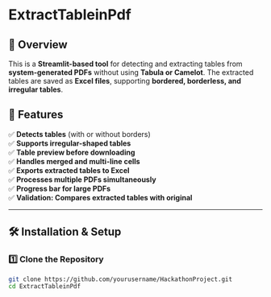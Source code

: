 # ExtractTableinPdf
## 🚀 Overview
This is a **Streamlit-based tool** for detecting and extracting tables from **system-generated PDFs** without using **Tabula or Camelot**. The extracted tables are saved as **Excel files**, supporting **bordered, borderless, and irregular tables**.

## 🎯 Features
✅ **Detects tables** (with or without borders)  
✅ **Supports irregular-shaped tables**  
✅ **Table preview before downloading**  
✅ **Handles merged and multi-line cells**  
✅ **Exports extracted tables to Excel**  
✅ **Processes multiple PDFs simultaneously**  
✅ **Progress bar for large PDFs**  
✅ **Validation: Compares extracted tables with original**  

---

## 🛠 Installation & Setup

### **1️⃣ Clone the Repository**
```bash
git clone https://github.com/yourusername/HackathonProject.git
cd ExtractTableinPdf
